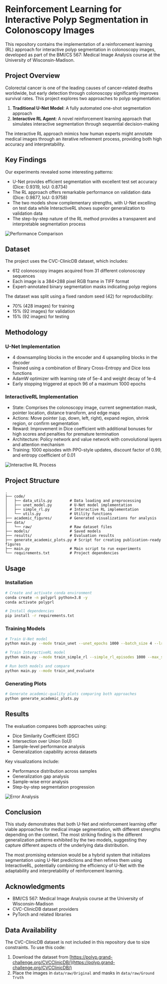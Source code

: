 # Reinforcement Learning for Interactive Polyp Segmentation in Colonoscopy Images

This repository contains the implementation of a reinforcement learning (RL) approach for interactive polyp segmentation in colonoscopy images, developed as part of the BMI/CS 567: Medical Image Analysis course at the University of Wisconsin-Madison.

## Project Overview

Colorectal cancer is one of the leading causes of cancer-related deaths worldwide, but early detection through colonoscopy significantly improves survival rates. This project explores two approaches to polyp segmentation:

1. **Traditional U-Net Model**: A fully automated one-shot segmentation approach
2. **Interactive RL Agent**: A novel reinforcement learning approach that simulates interactive segmentation through sequential decision-making

The interactive RL approach mimics how human experts might annotate medical images through an iterative refinement process, providing both high accuracy and interpretability.

## Key Findings

Our experiments revealed some interesting patterns:

- U-Net provides efficient segmentation with excellent test set accuracy (Dice: 0.9319, IoU: 0.8734)
- The RL approach offers remarkable performance on validation data (Dice: 0.9877, IoU: 0.9758) 
- The two models show complementary strengths, with U-Net excelling on test data while InteractiveRL shows superior generalization to validation data
- The step-by-step nature of the RL method provides a transparent and interpretable segmentation process

![Performance Comparison](academic_figures/comprehensive_performance.png)

## Dataset

The project uses the CVC-ClinicDB dataset, which includes:

- 612 colonoscopy images acquired from 31 different colonoscopy sequences
- Each image is a 384×288 pixel RGB frame in TIFF format
- Expert-annotated binary segmentation masks indicating polyp regions

The dataset was split using a fixed random seed (42) for reproducibility:
- 70% (428 images) for training
- 15% (92 images) for validation
- 15% (92 images) for testing

## Methodology

### U-Net Implementation
- 4 downsampling blocks in the encoder and 4 upsampling blocks in the decoder
- Trained using a combination of Binary Cross-Entropy and Dice loss functions
- AdamW optimizer with learning rate of 5e-4 and weight decay of 1e-4
- Early stopping triggered at epoch 96 of a maximum 1000 epochs

### InteractiveRL Implementation
- State: Comprises the colonoscopy image, current segmentation mask, pointer location, distance transform, and edge maps
- Actions: Move pointer (up, down, left, right), expand region, shrink region, or confirm segmentation
- Reward: Improvement in Dice coefficient with additional bonuses for high scores and penalties for premature termination
- Architecture: Policy network and value network with convolutional layers and attention mechanism
- Training: 1000 episodes with PPO-style updates, discount factor of 0.99, and entropy coefficient of 0.01

![Interactive RL Process](academic_figures/interactive_rl_process.png)

## Project Structure

```
.
├── code/
│   ├── data_utils.py        # Data loading and preprocessing
│   ├── unet_model.py        # U-Net model implementation
│   ├── simple_rl.py         # Interactive RL implementation
│   └── utils.py             # Utility functions
├── academic_figures/        # Generated visualizations for analysis
├── data/
│   └── raw/                 # Raw dataset files
├── models/                  # Saved models
├── results/                 # Evaluation results
├── generate_academic_plots.py # Script for creating publication-ready figures
├── main.py                  # Main script to run experiments
└── requirements.txt         # Project dependencies
```

## Usage

### Installation
```bash
# Create and activate conda environment
conda create -n polyprl python=3.8 -y
conda activate polyprl

# Install dependencies
pip install -r requirements.txt
```

### Training Models
```bash
# Train U-Net model
python main.py --mode train_unet --unet_epochs 1000 --batch_size 4 --lr 5e-4

# Train InteractiveRL model
python main.py --mode train_simple_rl --simple_rl_episodes 1000 --max_steps 10 --lr 5e-4 --eval_interval 5 --num_eval_episodes 3

# Run both models and compare
python main.py --mode train_and_evaluate
```

### Generating Plots
```bash
# Generate academic-quality plots comparing both approaches
python generate_academic_plots.py
```

## Results

The evaluation compares both approaches using:
- Dice Similarity Coefficient (DSC)
- Intersection over Union (IoU)
- Sample-level performance analysis
- Generalization capability across datasets

Key visualizations include:
- Performance distribution across samples
- Generalization gap analysis
- Sample-wise error analysis
- Step-by-step segmentation progression

![Error Analysis](academic_figures/error_analysis.png)

## Conclusion

This study demonstrates that both U-Net and reinforcement learning offer viable approaches for medical image segmentation, with different strengths depending on the context. The most striking finding is the different generalization patterns exhibited by the two models, suggesting they capture different aspects of the underlying data distribution.

The most promising extension would be a hybrid system that initializes segmentation using U-Net predictions and then refines them using InteractiveRL, potentially combining the efficiency of U-Net with the adaptability and interpretability of reinforcement learning.

## Acknowledgments

- BMI/CS 567: Medical Image Analysis course at the University of Wisconsin-Madison
- CVC-ClinicDB dataset providers
- PyTorch and related libraries 
## Data Availability

The CVC-ClinicDB dataset is not included in this repository due to size constraints. To use this code:

1. Download the dataset from [https://polyp.grand-challenge.org/CVCClinicDB/](https://polyp.grand-challenge.org/CVCClinicDB/)
2. Place the images in `data/raw/Original` and masks in `data/raw/Ground Truth`
